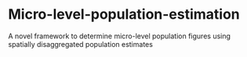 # Micro-level-population-estimation
A novel framework to determine micro-level population figures using spatially disaggregated population estimates
